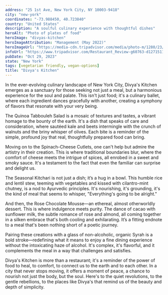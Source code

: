 ```yaml
---
address: "25 1st Ave, New York City, NY 10003-9418"
city: "new-york"
coordinates: "-73.988450, 40.723840"
country: "United States"
description: "A soulful culinary experience with thoughtful dishes"
heroAlt: "Photo of plates of food"
heroImage: "divyas-kitchen"
heroImageAttribution: "Management (May 2022)"
heroImageUrl: "https://media-cdn.tripadvisor.com/media/photo-m/1280/23/a3/5a/73/seasonal-vegetable-bowl.jpg"
infoUrl: "https://www.tripadvisor.com/Restaurant_Review-g60763-d12715119-Reviews-Divya_s_Kitchen-New_York_City_New_York.html"
pubDate: "Oct 29, 2023"
state: "New York"
tags: [vegetarian friendly, vegan-options]
title: "Divya's Kitchen"
---
```


In the ever-evolving culinary landscape of New York City, Divya's Kitchen emerges as a sanctuary for those seeking not just a meal, but a harmonious experience for the soul and palate. This isn't just food; it's a culinary ballet, where each ingredient dances gracefully with another, creating a symphony of flavors that resonate with your very being.

The Quinoa Tabbouleh Salad is a mosaic of textures and tastes, a vibrant homage to the bounty of the earth. It's a dish that speaks of care and consideration, where sautéed kale and beets intermingle with the crunch of walnuts and the briny whisper of olives. Each bite is a reminder of the simple, profound joy that real, thoughtfully prepared food can bring.

Moving on to the Spinach-Cheese Cutlets, one can't help but admire the artistry in their creation. This is where traditional boundaries blur, where the comfort of cheese meets the intrigue of spices, all enrobed in a sweet and smoky sauce. It's a testament to the fact that even the familiar can surprise and delight us.

The Seasonal Kitchari is not just a dish; it’s a hug in a bowl. This humble rice and lentil stew, teeming with vegetables and kissed with cilantro-mint chutney, is a nod to Ayurvedic principles. It's nourishing, it's grounding, it's the kind of meal that seems to whisper, "Everything's going to be alright."

And then, the Rose Chocolate Mousse—an ethereal, almost otherworldly dessert. This is where indulgence meets purity. The dance of cacao with sunflower milk, the subtle romance of rose and almond, all coming together in a silken embrace that's both cooling and exhilarating. It’s a fitting endnote to a meal that's been nothing short of a poetic journey.

Pairing these creations with a glass of non-alcoholic, organic Syrah is a bold stroke—redefining what it means to enjoy a fine dining experience without the intoxicating haze of alcohol. It's complex, it's flavorful, and it complements the meal in a way that challenges and satisfies.

Divya's Kitchen is more than a restaurant; it's a reminder of the power of food to heal, to comfort, to connect us to the earth and to each other. In a city that never stops moving, it offers a moment of peace, a chance to nourish not just the body, but the soul. Here's to the quiet revolutions, to the gentle rebellions, to the places like Divya's that remind us of the beauty and depth of simplicity.

